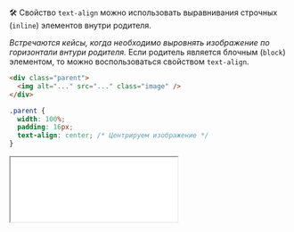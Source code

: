 🛠 Свойство `text-align` можно использовать  выравнивания строчных (`inline`) элементов внутри родителя.

_Встречаются кейсы, когда необходимо выровнять изображение по горизонтали внтури родителя._
Если родитель является блочным (`block`) элементом, то можно воспользоваться свойством `text-align`.

```html
<div class="parent">
  <img alt="..." src="..." class="image" />
</div>
```
```css
.parent {
  width: 100%;
  padding: 16px;
  text-align: center; /* Центрируем изображение */
}
```

<iframe title="Пример выравнивания изображения по горизонтали" src="../demos/image-align/" height="116"></iframe>

